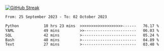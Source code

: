 [![GitHub Streak](https://streak-stats.demolab.com?user=renren-017&theme=sea&hide_border=true&background=DD272700)](https://git.io/streak-stats)

<!--START_SECTION:waka-->

```txt
From: 25 September 2023 - To: 02 October 2023

Python           10 hrs 23 mins  >>>>>>>>>>>>>>>>>>>------   76.17 %
YAML             49 mins         >>-----------------------   06.03 %
SQL              42 mins         >------------------------   05.24 %
Bash             40 mins         >------------------------   04.89 %
Text             27 mins         >------------------------   03.40 %
```

<!--END_SECTION:waka-->
